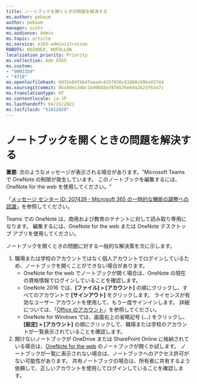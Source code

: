 ```yaml
---
title: ノートブックを開くときの問題を解決する
ms.author: pebaum
author: pebaum
manager: scotv
ms.audience: Admin
ms.topic: article
ms.service: o365-administration
ROBOTS: NOINDEX, NOFOLLOW
localization_priority: Priority
ms.collection: Adm_O365
ms.custom:
- "9002359"
- "4718"
ms.openlocfilehash: 0d31e84fbb4faaadc435f826c61860c69ba01744
ms.sourcegitcommit: 8bc60ec34bc1e40685e3976576e04a2623f63a7c
ms.translationtype: HT
ms.contentlocale: ja-JP
ms.lasthandoff: 04/15/2021
ms.locfileid: "51812829"
---
```

# <a name="fix-issues-with-opening-notebooks"></a>ノートブックを開くときの問題を解決する

**重要**: 次のようなメッセージが表示される場合があります。"Microsoft Teams で OneNote の制限が発生しています。 このノートブックを編集するには、OneNote for the web を使用してください。"

「[メッセージ センター ID: 207439 - Microsoft 365 の一時的な機能の調整への認識](https://admin.microsoft.com/Adminportal/Home?source=applauncher#MessageCenter?id=MC207439)」を参照してください。

Teams での OneNote は、商用および教育のテナントに対して読み取り専用になります。 編集するには、OneNote for the web または OneNote デスクトップ アプリを使用してください。

ノートブックを開くときの問題に対する一般的な解決策を次に示します。

1. 職場または学校のアカウントではなく個人アカウントでログインしているため、ノートブックを開くことができない場合があります。
    - OneNote for the web でノートブックが開く場合は、OneNote の現在の資格情報でログインしていることを確認します。
    - OneNote 2016 では、**[ファイル] > [アカウント]** の順にクリックし、すべてのアカウントで **[サインアウト]** をクリックします。 ライセンスが有効なユーザー アカウントを使用して、もう一度サインインします。 詳細については、「[Office のアカウント](https://support.office.com/article/accounts-in-office-628ea040-f265-49de-b986-be09c3ebf8a9)」を参照してください。 
    - OneNote for Windows では、画面右上の省略記号 (**…**) をクリックし、**[設定] > [アカウント]** の順にクリックして、職場または学校のアカウントが一覧表示されていることを確認します。 
2. 開けないノートブックが OneDrive または SharePoint Online に格納されている場合は、[OneNote for the web](https://onenote.com) のノートブックが開くか試します。 ノートブックが一覧に表示されない場合は、ノートブックへのアクセス許可がない可能性があります。 共有ノートブックの場合は、所有者に共有するよう依頼して、正しいアカウントを使用してログインしていることを確認します。
